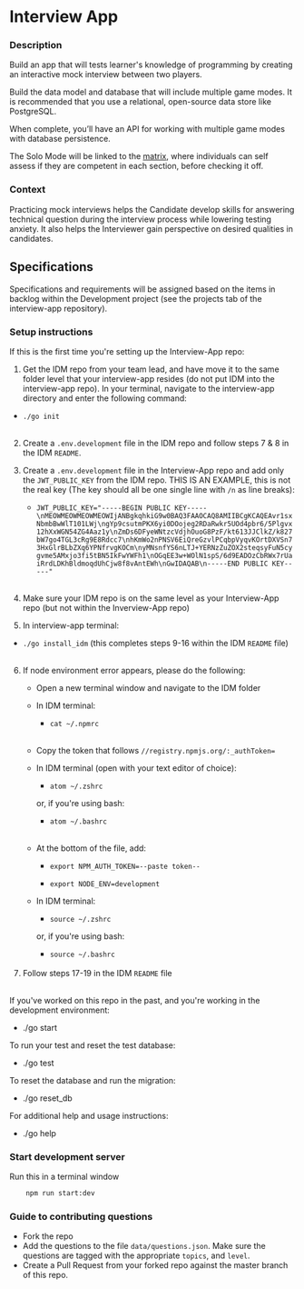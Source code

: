 # Interview App

### Description
Build an app that will tests learner's knowledge of programming by creating an interactive mock interview between two players.

Build the data model and database that will include multiple game modes. It is recommended that you use a relational, open-source data store like PostgreSQL.

When complete, you’ll have an API for working with multiple game modes with database persistence.

The Solo Mode will be linked to the	[matrix](http://matrix.apps.learnersguild.org/), where individuals can self assess if they are competent in each section, before checking it off.

### Context
Practicing mock interviews helps the Candidate develop skills for answering technical question during the interview process while lowering testing anxiety. It also helps the Interviewer gain perspective on desired qualities in candidates.

## Specifications
Specifications and requirements will be assigned based on the items in backlog within the Development project (see the projects tab of the interview-app repository).

### Setup instructions
If this is the first time you're setting up the Interview-App repo:

1. Get the IDM repo from your team lead, and have move it to the same folder level that your interview-app resides (do not put IDM into the interview-app repo). In your terminal, navigate to the interview-app directory and enter the following command:
  - `./go init`
<br></br>  
2. Create a `.env.development` file in the IDM repo and follow steps 7 & 8 in the IDM `README`.

3. Create a `.env.development` file in the Interview-App repo and add only the `JWT_PUBLIC_KEY` from the IDM repo. THIS IS AN EXAMPLE, this is not the real key (The key should all be one single line with `/n` as line breaks):
   - `JWT_PUBLIC_KEY="-----BEGIN PUBLIC KEY-----\nMEOWMEOWMEOWMEOWIjANBgkqhkiG9w0BAQ3FAAOCAQ8AMIIBCgKCAQEAvr1sxNbmbBwWlT101LWj\ngYp9csutmPKX6yi0DOojeg2RDaRwkr5UOd4pbr6/5Plgvx12hXxWGN54ZG4Aaz1y\nZmDs6DFyeWNtzcVdjhOuoG8PzF/kt613JJClkZ/k827bW7go4TGL3cRg9E8Rdcc7\nhKmWo2nPNSV6EiQreGzvlPCqbpVyqvKOrtDXVSn73HxGlrBLbZXq6YPNfrvgKOCm\nyMNsnfYS6nLTJ+YERNzZuZOX2steqsyFuN5cygvme5AMxjo3fi5tBN5IkFwYWFh1\nOGqEE3w+WOlN1spS/6d9EADOzCbRWx7rUaiRrdLDKhBldmoqdUhCjw8f8vAntEWh\nGwIDAQAB\n-----END PUBLIC KEY-----"`
<br></br>
4. Make sure your IDM repo is on the same level as your Interview-App repo (but not within the Inverview-App repo)

5. In interview-app terminal:
  - `./go install_idm` (this completes steps 9-16 within the IDM `README` file)
<br></br>
6. If node environment error appears, please do the following:
    - Open a new terminal window and navigate to the IDM folder

    - In IDM terminal:
        - `cat ~/.npmrc`
        <br></br>  
    - Copy the token that follows `//registry.npmjs.org/:_authToken=`

    - In IDM terminal (open with your text editor of choice):
        - `atom ~/.zshrc`

        or, if you're using bash:
        - `atom ~/.bashrc`
        <br></br>  
    - At the bottom of the file, add:
        - `export NPM_AUTH_TOKEN=--paste token--`

        - `export NODE_ENV=development`
    - In IDM terminal:
        - `source ~/.zshrc`

        or, if you're using bash:
        - `source ~/.bashrc`
        <br></br>  
7. Follow steps 17-19 in the IDM `README` file
<br></br>  

If you've worked on this repo in the past, and you're working in the development environment:
  - ./go start

To run your test and reset the test database:
  - ./go test

To reset the database and run the migration:
  - ./go reset_db

For additional help and usage instructions:
  - ./go help

### Start development server
Run this in a terminal window
```bash
    npm run start:dev
```

### Guide to contributing questions
- Fork the repo
- Add the questions to the file `data/questions.json`. Make sure the questions are tagged with the appropriate `topics`, and `level`.
- Create a Pull Request from your forked repo against the master branch of this repo.
